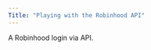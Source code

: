 ```yaml
---
Title: "Playing with the Robinhood API"
---
```


A Robinhood login via API.


<div>
	<form id="loginForm" onsubmit="submitLoginForm(); return false;" style="display: none">	
				
		<h3>Username:</h3>
		<input id="loginUsername" type="text" autocapitalize="off" autocomplete="off">
		<br><br>
		<h3>Password:</h3>
		<input id="loginPassword" type="password" autocomplete="off">		
		<br><br>
		<div style="text-align:left; padding-left:10px">
		<button id="smallloginbut" type="submit">Log In</button>
		<button type="button" style="margin-right:10px; margin-bottom:10px;" onclick="wipeForms()">Cancel</button>
    </div>
    
	</form> 

</div>

<script>
  function submitLoginForm() {
	fetch("https://sandboxansyble.herokuapp.com/cors/", 
		{
    	method: 'POST', 
      headers: {
    'Target-URL': "https://api.robinhood.com/oauth2/token/",    
     'whole-header': JSON.stringify({
      grant_type: 'password',
      scope: 'internal',
      client_id: 'c82SH0WZOsabOXGP2sxqcj34FxkvfnWRZBKlBjFS',
      expires_in: 86400,
      password: D('loginPassword'),
      username: D('loginUsername'),
      device_token: null
    }),
        }}).then(function(response) {
		return response.text();
    }).then(function(data){console.log(data);});
  
  }
  
</script>
